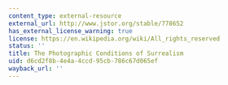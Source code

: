 ```yaml
---
content_type: external-resource
external_url: http://www.jstor.org/stable/778652
has_external_license_warning: true
license: https://en.wikipedia.org/wiki/All_rights_reserved
status: ''
title: The Photographic Conditions of Surrealism
uid: d6cd2f8b-4e4a-4ccd-95cb-786c67d065ef
wayback_url: ''
---
```

